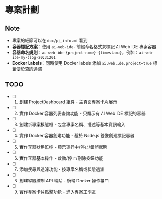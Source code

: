 # 專案計劃

## Note

- 專案的細節可以在 `doc/pj_info.md` 看到
- **容器標記方案**：使用 `ai-web-ide-` 前綴命名格式來標記 AI Web IDE 專案容器
- **容器命名規則**：`ai-web-ide-{project-name}-{timestamp}`，例如：`ai-web-ide-my-blog-20231201`
- **Docker Labels**：同時使用 Docker labels 添加 `ai.web.ide.project=true` 標籤便於查詢過濾

## TODO

- [ ] 1. 創建 ProjectDashboard 組件 - 主頁面專案卡片展示
- [ ] 2. 實作 Docker 容器列表查詢功能 - 只顯示有 AI Web IDE 標記的容器
- [ ] 3. 創建新專案模態框 - 包含專案名稱、描述等基本資訊輸入
- [ ] 4. 實作 Docker 容器創建功能 - 基於 Node.js 鏡像創建標記容器
- [ ] 5. 實作容器狀態監控 - 顯示運行中/停止/錯誤狀態
- [ ] 6. 實作容器基本操作 - 啟動/停止/刪除按鈕功能
- [ ] 7. 添加搜尋與過濾功能 - 按專案名稱或狀態過濾
- [ ] 8. 創建容器控制 API 端點 - 後端 Docker 操作接口
- [ ] 9. 實作專案卡片點擊功能 - 進入專案工作區
